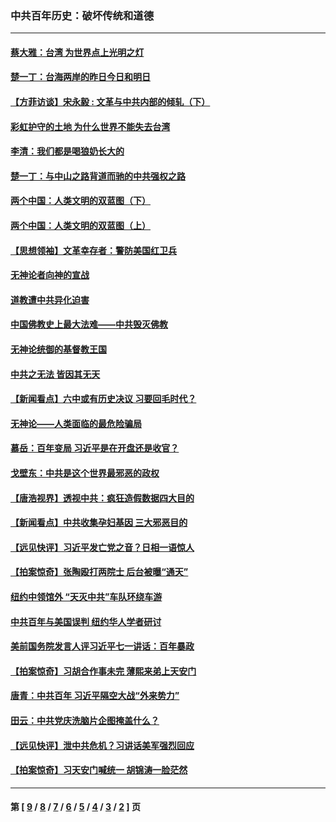 ### 中共百年历史：破坏传统和道德
---
#### [蔡大雅：台湾 为世界点上光明之灯](../../pages/nf1176114/n13531530.md?03140430) 
#### [楚一丁：台海两岸的昨日今日和明日](../../pages/nf1176114/n13531468.md?03140430) 
#### [【方菲访谈】宋永毅 : 文革与中共内部的倾轧（下）](../../pages/nf1176114/n13486836.md?03140430) 
#### [彩虹护守的土地 为什么世界不能失去台湾](../../pages/nf1176114/n13476849.md?03140430) 
#### [李清：我们都是喝狼奶长大的](../../pages/nf1176114/n13471478.md?03140430) 
#### [楚一丁：与中山之路背道而驰的中共强权之路](../../pages/nf1176114/n13437270.md?03140430) 
#### [两个中国：人类文明的双蓝图（下）](../../pages/nf1176114/n13423132.md?03140430) 
#### [两个中国：人类文明的双蓝图（上）](../../pages/nf1176114/n13422687.md?03140430) 
#### [【思想领袖】文革幸存者：警防美国红卫兵](../../pages/nf1176114/n13339289.md?03140430) 
#### [无神论者向神的宣战](../../pages/nf1176114/n13281535.md?03140430) 
#### [道教遭中共异化迫害](../../pages/nf1176114/n13281463.md?03140430) 
#### [中国佛教史上最大法难——中共毁灭佛教](../../pages/nf1176114/n13281397.md?03140430) 
#### [无神论统御的基督教王国](../../pages/nf1176114/n13281280.md?03140430) 
#### [中共之无法 皆因其无天](../../pages/nf1176114/n13281088.md?03140430) 
#### [【新闻看点】六中或有历史决议 习要回毛时代？](../../pages/nf1176114/n13222895.md?03140430) 
#### [无神论——人类面临的最危险骗局](../../pages/nf1176114/n13196137.md?03140430) 
#### [慕岳：百年变局 习近平是在开盘还是收官？](../../pages/nf1176114/n13206516.md?03140430) 
#### [戈壁东：中共是这个世界最邪恶的政权](../../pages/nf1176114/n13085641.md?03140430) 
#### [【唐浩视界】透视中共：疯狂造假数据四大目的](../../pages/nf1176114/n13080590.md?03140430) 
#### [【新闻看点】中共收集孕妇基因 三大邪恶目的](../../pages/nf1176114/n13077182.md?03140430) 
#### [【远见快评】习近平发亡党之音？日相一语惊人](../../pages/nf1176114/n13074809.md?03140430) 
#### [【拍案惊奇】张陶殴打两院士 后台被曝“通天”](../../pages/nf1176114/n13070496.md?03140430) 
#### [纽约中领馆外 “天灭中共”车队环绕车游](../../pages/nf1176114/n13070693.md?03140430) 
#### [中共百年与美国误判 纽约华人学者研讨](../../pages/nf1176114/n13067969.md?03140430) 
#### [美前国务院发言人评习近平七一讲话：百年暴政](../../pages/nf1176114/n13066986.md?03140430) 
#### [【拍案惊奇】习胡合作事未完 薄熙来弟上天安门](../../pages/nf1176114/n13065867.md?03140430) 
#### [唐青：中共百年 习近平隔空大战“外来势力”](../../pages/nf1176114/n13065976.md?03140430) 
#### [田云：中共党庆洗脑片企图掩盖什么？](../../pages/nf1176114/n13064395.md?03140430) 
#### [【远见快评】泄中共危机？习讲话美军强烈回应](../../pages/nf1176114/n13064269.md?03140430) 
#### [【拍案惊奇】习天安门喊统一 胡锦涛一脸茫然](../../pages/nf1176114/n13063233.md?03140430) 

---
#### 第 [ [9](./9.md?03140430) / [8](./8.md?03140430) / [7](./7.md?03140430) / [6](./6.md?03140430) / [5](./5.md?03140430) / [4](./4.md?03140430) / [3](./3.md?03140430) / [2](./2.md?03140430) ] 页
